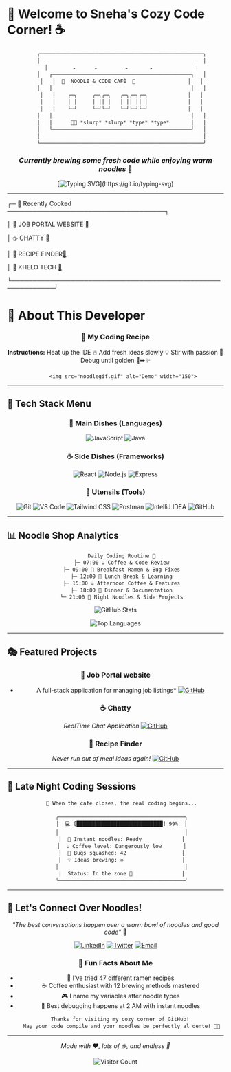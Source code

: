 #  🍜 Welcome to Sneha's Cozy Code Corner! ☕

<div align="center">

```
    ╭─────────────────────────────────────────────────────╮
    │                                                     │
    │        ☁️      ☁️         ☁️       ☁️              │
    │   ┌─────────────────────────────────────────────┐   │
    │   │  🏮  NOODLE & CODE CAFÉ  🏮                 │   │
    │   │                                             │   │
    │   │    ╭─╮     ╭─╮╭─╮   ╭─╮╭─╮╭─╮             │   │
    │   │    │ │     │ ││ │   │ ││ ││ │             │   │
    │   │    ╰─╯     ╰─╯╰─╯   ╰─╯╰─╯╰─╯             │   │
    │   │                                             │   │
    │   │      👩‍💻 *slurp* *slurp* *type* *type*       │   │
    │   └─────────────────────────────────────────────┘   │
    │                                                     │
    ╰─────────────────────────────────────────────────────╯
```

### *Currently brewing some fresh code while enjoying warm noodles* 🍝

[![Typing SVG](https://readme-typing-svg.herokuapp.com?font=Fira+Code&size=18&duration=2000&pause=1000&color=D4A574&center=true&vCenter=true&width=600&lines=Welcome+to+my+noodle-fueled+coding+journey!;Slurping+noodles+%26+debugging+code+%F0%9F%8D%9C;Coffee+%2B+Ramen+%3D+Perfect+Coding+Session;Creating+delicious+code+one+line+at+a+time!)](https://git.io/typing-svg)

</div>

---


┌─ 🥢 Recently Cooked ─────────────────────────────────────┐
                                                         
│  🍲 JOB PORTAL WEBSITE [🔗](https://job-portal-virid-nu.vercel.app)
                                                  
│  ☕ CHATTY [🔗](https://realtime-chatapp-wt2w.onrender.com/)
                                                            
│  🏮 RECIPE FINDER[🔗](https://recipefinder-lemon-nu.vercel.app/)
                                                              
│  🌙 KHELO TECH [🔗](https://khelo-tech-iota.vercel.app/)  
                                                        
└────────────────────────────────────────────────────────────┘

#   🍜 About This Developer

<div align="center">

### 🍝 My Coding Recipe

**Instructions:**
 Heat up the IDE 🔥
 Add fresh ideas slowly 💡
 Stir with passion 🥢
 Debug until golden 🐛➡️✨
  
         <img src="noodlegif.gif" alt="Demo" width="150">
</div>


---

## 🏮 Tech Stack Menu

<div align="center">

### 🍜 Main Dishes (Languages)
![JavaScript](https://img.shields.io/badge/JavaScript-F7DF1E?style=for-the-badge&logo=javascript&logoColor=black) 
![Java](https://img.shields.io/badge/Java-ED8B00?style=for-the-badge&logo=openjdk&logoColor=white)

### ☕ Side Dishes (Frameworks)
![React](https://img.shields.io/badge/React-20232A?style=for-the-badge&logo=react&logoColor=61DAFB) 
![Node.js](https://img.shields.io/badge/Node.js-43853D?style=for-the-badge&logo=node.js&logoColor=white) 
![Express](https://img.shields.io/badge/Express.js-404D59?style=for-the-badge)

### 🥢 Utensils (Tools)
![Git](https://img.shields.io/badge/Git-F05032?style=for-the-badge&logo=git&logoColor=white) 
![VS Code](https://img.shields.io/badge/VS_Code-0078D4?style=for-the-badge&logo=visual%20studio%20code&logoColor=white) 
![Tailwind CSS](https://img.shields.io/badge/Tailwind_CSS-38B2AC?style=for-the-badge&logo=tailwind-css&logoColor=white)
![Postman](https://img.shields.io/badge/Postman-FF6C37?style=for-the-badge&logo=postman&logoColor=white)
![IntelliJ IDEA](https://img.shields.io/badge/IntelliJ_IDEA-000000?style=for-the-badge&logo=intellij-idea&logoColor=white)
![GitHub](https://img.shields.io/badge/GitHub-100000?style=for-the-badge&logo=github&logoColor=white)

</div>

---

## 📊 Noodle Shop Analytics

<div align="center">

```
    Daily Coding Routine 🍜
    ├─ 07:00 ☕ Coffee & Code Review
    ├─ 09:00 🍜 Breakfast Ramen & Bug Fixes
    ├─ 12:00 🥢 Lunch Break & Learning
    ├─ 15:00 ☕ Afternoon Coffee & Features
    ├─ 18:00 🍝 Dinner & Documentation
    └─ 21:00 🌙 Night Noodles & Side Projects
```

![GitHub Stats](https://github-readme-stats.vercel.app/api?username=sneharajora&show_icons=true&theme=tokyonight&bg_color=1a1b27&title_color=d4a574&icon_color=f7b801&text_color=ffffff)

![Top Languages](https://github-readme-stats.vercel.app/api/top-langs/?username=sneharajora&layout=compact&theme=tokyonight&bg_color=1a1b27&title_color=d4a574&text_color=ffffff)

</div>

---

## 🎭 Featured Projects

<div align="center">

### 🍜 Job Portal website
* A full-stack application for managing job listings*
[![GitHub](https://img.shields.io/badge/GitHub-100000?style=for-the-badge&logo=github&logoColor=white)](https://github.com/sneharajora/Job-Portal.git)

### ☕ Chatty 
*RealTime Chat Application*
[![GitHub](https://img.shields.io/badge/GitHub-100000?style=for-the-badge&logo=github&logoColor=white)](https://github.com/sneharajora/RealTime-ChatApp.git)

### 🥢 Recipe Finder
*Never run out of meal ideas again!*
[![GitHub](https://img.shields.io/badge/GitHub-100000?style=for-the-badge&logo=github&logoColor=white)](https://github.com/sneharajora/RecipeFinder.git)

</div>

---

## 🌙 Late Night Coding Sessions

<div align="center">

```
    🌃 When the café closes, the real coding begins...
    
    ╭─────────────────────────────────────────╮
    │  💻 [████████████████████████████] 99%  │
    │                                         │
    │  🍜 Instant noodles: Ready             │
    │  ☕ Coffee level: Dangerously low       │
    │  🐛 Bugs squashed: 42                  │
    │  💡 Ideas brewing: ∞                   │
    │                                         │
    │  Status: In the zone 🎯                │
    ╰─────────────────────────────────────────╯
```

</div>

---

## 🤝 Let's Connect Over Noodles!

<div align="center">

*"The best conversations happen over a warm bowl of noodles and good code"* 🍜

[![LinkedIn](https://img.shields.io/badge/LinkedIn-0077B5?style=for-the-badge&logo=linkedin&logoColor=white)](https://www.linkedin.com/in/sneha-rajora/)
[![Twitter](https://img.shields.io/badge/Twitter-1DA1F2?style=for-the-badge&logo=twitter&logoColor=white)](https://x.com/RajoraSneha)
[![Email](https://img.shields.io/badge/Email-D14836?style=for-the-badge&logo=gmail&logoColor=white)](mailto:sneharajora0110@gmail.com)

### 🏮 Fun Facts About Me
- 🍜 I've tried 47 different ramen recipes
- ☕ Coffee enthusiast with 12 brewing methods mastered
- 🎮 I name my variables after noodle types
- 🌙 Best debugging happens at 2 AM with instant noodles

```
    Thanks for visiting my cozy corner of GitHub! 
    May your code compile and your noodles be perfectly al dente! 🍜✨
```

</div>

---

<div align="center">

*Made with ❤️, lots of ☕, and endless 🍜*

![Visitor Count](https://profile-counter.glitch.me/sneharajora/count.svg)

</div>
